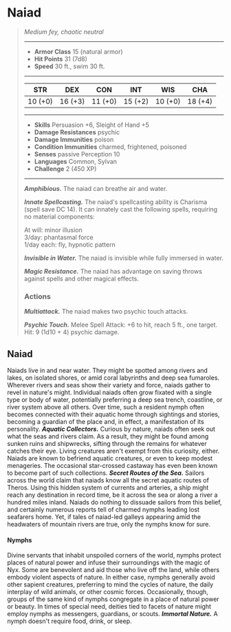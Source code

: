# Naiad
>*Medium fey, chaotic neutral*
>___
>- **Armor Class** 15 (natural armor)
>- **Hit Points** 31 (7d8)
>- **Speed** 30 ft., swim 30 ft.
>___
>|STR|DEX|CON|INT|WIS|CHA|
>|:---:|:---:|:---:|:---:|:---:|:---:|
>|10 (+0)|16 (+3)|11 (+0)|15 (+2)|10 (+0)|18 (+4)|
>___
>- **Skills** Persuasion +6, Sleight of Hand +5
>- **Damage Resistances** psychic
>- **Damage Immunities** poison
>- **Condition Immunities** charmed, frightened, poisoned
>- **Senses** passive Perception 10
>- **Languages** Common, Sylvan
>- **Challenge** 2 (450 XP)
>___
>***Amphibious.*** The naiad can breathe air and water.  
>
>***Innate Spellcasting.*** The naiad's spellcasting ability is Charisma (spell save DC 14). It can innately cast the following spells, requiring no material components:  
>
>At will: minor illusion  
>3/day: phantasmal force  
>1/day each: fly, hypnotic pattern  
>
>
>***Invisible in Water.*** The naiad is invisible while fully immersed in water.  
>
>***Magic Resistance.*** The naiad has advantage on saving throws against spells and other magical effects.  
>
>### Actions
>***Multiattack.*** The naiad makes two psychic touch attacks.  
>
>***Psychic Touch.*** Melee Spell Attack: +6 to hit, reach 5 ft., one target. Hit: 9 (1d10 + 4) psychic damage.
## Naiad
Naiads live in and near water. They might be spotted among rivers and lakes, on isolated shores, or amid coral labyrinths and deep sea fumaroles. Wherever rivers and seas show their variety and force, naiads gather to revel in nature's might. Individual naiads often grow fixated with a single type or body of water, potentially preferring a deep sea trench, coastline, or river system above all others. Over time, such a resident nymph often becomes connected with their aquatic home through sightings and stories, becoming a guardian of the place and, in effect, a manifestation of its personality.
***Aquatic Collectors.*** Curious by nature, naiads often seek out what the seas and rivers claim. As a result, they might be found among sunken ruins and shipwrecks, sifting through the remains for whatever catches their eye. Living creatures aren't exempt from this curiosity, either. Naiads are known to befriend aquatic creatures, or even to keep modest menageries. The occasional star-crossed castaway has even been known to become part of such collections.
***Secret Routes of the Sea.*** Sailors across the world claim that naiads know all the secret aquatic routes of Theros. Using this hidden system of currents and arteries, a ship might reach any destination in record time, be it across the sea or along a river a hundred miles inland. Naiads do nothing to dissuade sailors from this belief, and certainly numerous reports tell of charmed nymphs leading lost seafarers home. Yet, if tales of naiad-led galleys appearing amid the headwaters of mountain rivers are true, only the nymphs know for sure.
#### Nymphs
Divine servants that inhabit unspoiled corners of the world, nymphs protect places of natural power and infuse their surroundings with the magic of Nyx. Some are benevolent and aid those who live off the land, while others embody violent aspects of nature. In either case, nymphs generally avoid other sapient creatures, preferring to mind the cycles of nature, the daily interplay of wild animals, or other cosmic forces. Occasionally, though, groups of the same kind of nymphs congregate in a place of natural power or beauty. In times of special need, deities tied to facets of nature might employ nymphs as messengers, guardians, or scouts.
***Immortal Nature.*** A nymph doesn't require food, drink, or sleep.